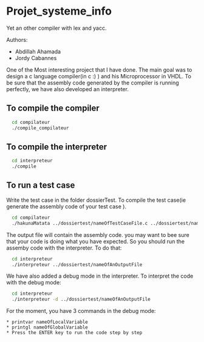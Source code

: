 # Projet_systeme_info
Yet an other compiler with lex and yacc. 

Authors:
 * Abdillah Ahamada
 * Jordy Cabannes

One of the Most interesting project that I have done. The main goal was to design a c language compiler(in c :) ) and his Microprocessor in VHDL. To be sure that the assembly code generated by the compiler is running perfectly, we have also developed an interpreter.  


## To compile the compiler
```bash
  cd compilateur
  ./compile_compilateur
```

## To compile the interpreter
```bash
  cd interpreteur
  ./compile	
```

## To run a test case
  Write the test case in the folder dossierTest.
  To compile the test case(ie generate the assembly code of your test case ).
  
  ```bash
    cd compilateur
    ./hakunaMatata ../dossiertest/nameOfTestCaseFile.c ../dossiertest/nameOfAnOutputFile
  ```
  The output file will contain the assembly code. you may want to bee sure that your code is doing what you have expected.
  So you should run the assemby code with the interpreter. To do that: 
  
  ```bash
    cd interpreteur
    ./interpreteur ../dossiertest/nameOfAnOutputFile
  ```
  We have also added a debug mode in the interpreter. To interpret the code with the debug mode:
  
  
  ```bash
    cd interpreteur
    ./interpreteur -d ../dossiertest/nameOfAnOutputFile
  ```

  For the moment, you have 3 commands in the debug mode:
  
    * printvar nameOfLocalVariable  
    * printgl nameOfGlobalVariable 
    * Press the ENTER key to run the code step by step
